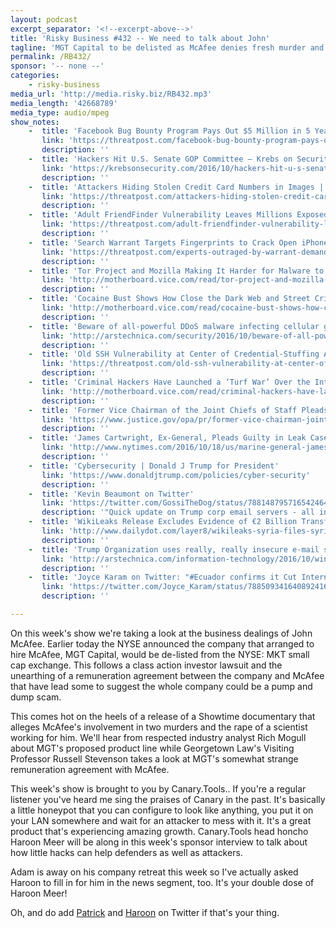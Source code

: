 ```yaml
---
layout: podcast
excerpt_separator: '<!--excerpt-above-->'
title: 'Risky Business #432 -- We need to talk about John'
tagline: 'MGT Capital to be delisted as McAfee denies fresh murder and rape allegations.'
permalink: /RB432/
sponsor: '-- none --'
categories:
    - risky-business
media_url: 'http://media.risky.biz/RB432.mp3'
media_length: '42668789'
media_type: audio/mpeg
show_notes:
    -  title: 'Facebook Bug Bounty Program Pays Out $5 Million in 5 Years | Threatpost | The first stop for security news'
       link: 'https://threatpost.com/facebook-bug-bounty-program-pays-out-5-million-in-five-years/121278/'
       description: '' 
    -  title: 'Hackers Hit U.S. Senate GOP Committee — Krebs on Security'
       link: 'https://krebsonsecurity.com/2016/10/hackers-hit-u-s-senate-gop-committee/'
       description: '' 
    -  title: 'Attackers Hiding Stolen Credit Card Numbers in Images | Threatpost | The first stop for security news'
       link: 'https://threatpost.com/attackers-hiding-stolen-credit-card-numbers-in-images/121347/'
       description: '' 
    -  title: 'Adult FriendFinder Vulnerability Leaves Millions Exposed, Report Claims | Threatpost | The first stop for security news'
       link: 'https://threatpost.com/adult-friendfinder-vulnerability-leaves-millions-exposed/121372/'
       description: '' 
    -  title: 'Search Warrant Targets Fingerprints to Crack Open iPhones | Threatpost | The first stop for security news'
       link: 'https://threatpost.com/experts-outraged-by-warrant-demanding-fingerprints-to-unlock-smartphones/121348/'
       description: '' 
    -  title: 'Tor Project and Mozilla Making It Harder for Malware to Unmask Users | Motherboard'
       link: 'http://motherboard.vice.com/read/tor-project-and-mozilla-making-it-harder-for-malware-to-unmask-users'
       description: '' 
    -  title: 'Cocaine Bust Shows How Close the Dark Web and Street Crime Really Are | Motherboard'
       link: 'http://motherboard.vice.com/read/cocaine-bust-shows-how-close-the-dark-web-and-street-crime-really-are'
       description: '' 
    -  title: 'Beware of all-powerful DDoS malware infecting cellular gateways, feds warn | Ars Technica'
       link: 'http://arstechnica.com/security/2016/10/beware-of-all-powerful-ddos-malware-infecting-cellular-gateways-feds-warn/'
       description: '' 
    -  title: 'Old SSH Vulnerability at Center of Credential-Stuffing Attacks | Threatpost | The first stop for security news'
       link: 'https://threatpost.com/old-ssh-vulnerability-at-center-of-credential-stuffing-attacks/121266/'
       description: '' 
    -  title: 'Criminal Hackers Have Launched a ‘Turf War’ Over the Internet of Shit | Motherboard'
       link: 'http://motherboard.vice.com/read/criminal-hackers-have-launched-a-turf-war-over-the-internet-of-shit'
       description: '' 
    -  title: 'Former Vice Chairman of the Joint Chiefs of Staff Pleads Guilty to Federal Felony in Leak Investigation | OPA | Department of Justice'
       link: 'https://www.justice.gov/opa/pr/former-vice-chairman-joint-chiefs-staff-pleads-guilty-federal-felony-leak-investigation'
       description: '' 
    -  title: 'James Cartwright, Ex-General, Pleads Guilty in Leak Case - The New York Times'
       link: 'http://www.nytimes.com/2016/10/18/us/marine-general-james-cartwright-leak-fbi.html'
       description: '' 
    -  title: 'Cybersecurity | Donald J Trump for President'
       link: 'https://www.donaldjtrump.com/policies/cyber-security'
       description: '' 
    -  title: 'Kevin Beaumont on Twitter'
       link: 'https://twitter.com/GossiTheDog/status/788148795716542464'
       description: '"Quick update on Trump corp email servers - all internet accessible, single factor auth, no MDM, Win2003, no security patching. https://t.co/nIMTa9UmdL"' 
    -  title: 'WikiLeaks Release Excludes Evidence of €2 Billion Transfer from Syria to Russia | The Daily Dot'
       link: 'http://www.dailydot.com/layer8/wikileaks-syria-files-syria-russia-bank-2-billion/'
       description: '' 
    -  title: 'Trump Organization uses really, really insecure e-mail servers. Sad! | Ars Technica'
       link: 'http://arstechnica.com/information-technology/2016/10/windows-server-2003-in-2016-trumps-mail-servers-are-old-and-insecure/'
       description: '' 
    -  title: 'Joyce Karam on Twitter: "#Ecuador confirms it Cut Internet on #Assange to avoid interference in US elections. Statement via @robertcaruso https://t.co/0NmVuWfVE3"'
       link: 'https://twitter.com/Joyce_Karam/status/788509341640892416'
       description: '' 

---
```

On this week's show we're taking a look at the business dealings of John McAfee. Earlier today the NYSE announced the company that arranged to hire McAfee, MGT Capital, would be de-listed from the NYSE: MKT small cap exchange. This follows a class action investor lawsuit and the unearthing of a remuneration agreement between the company and McAfee that have lead some to suggest the whole company could be a pump and dump scam.

This comes hot on the heels of a release of a Showtime documentary that alleges McAfee's involvement in two murders and the rape of a scientist working for him. We'll hear from respected industry analyst Rich Mogull about MGT's proposed product line while Georgetown Law's Visiting Professor Russell Stevenson takes a look at MGT's somewhat strange remuneration agreement with McAfee.

This week's show is brought to you by Canary.Tools.. If you're a regular listener you've heard me sing the praises of Canary in the past. It's basically a little honeypot that you can configure to look like anything, you put it on your LAN somewhere and wait for an attacker to mess with it. It's a great product that's experiencing amazing growth. Canary.Tools head honcho Haroon Meer will be along in this week's sponsor interview to talk about how little hacks can help defenders as well as attackers.

Adam is away on his company retreat this week so I've actually asked Haroon to fill in for him in the news segment, too. It's your double dose of Haroon Meer!

Oh, and do add [Patrick](https://twitter.com/riskybusiness) and [Haroon](https://twitter.com/haroonmeer) on Twitter if that's your thing.